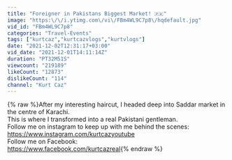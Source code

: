 ```yaml
---
title: "Foreigner in Pakistans Biggest Market! 🇵🇰"
image: "https:\/\/i.ytimg.com\/vi\/FBm4WL9C7p8\/hqdefault.jpg"
vid_id: "FBm4WL9C7p8"
categories: "Travel-Events"
tags: ["kurtcaz","kurtcazvlogs","kurtvlogs"]
date: "2021-12-02T12:31:17+03:00"
vid_date: "2021-12-01T14:11:14Z"
duration: "PT32M51S"
viewcount: "219189"
likeCount: "12873"
dislikeCount: "114"
channel: "Kurt Caz"
---
```

{% raw %}After my interesting haircut, I headed deep into Saddar market in the centre of Karachi.<br />This is where I transformed into a real Pakistani gentleman. <br />Follow me on instagram to keep up with me behind the scenes:<br /><a rel="nofollow" target="blank" href="https://www.instagram.com/kurtcazyoutube">https://www.instagram.com/kurtcazyoutube</a><br />Follow me on Facebook:<br /><a rel="nofollow" target="blank" href="https://www.facebook.com/kurtcazreal">https://www.facebook.com/kurtcazreal</a>{% endraw %}
